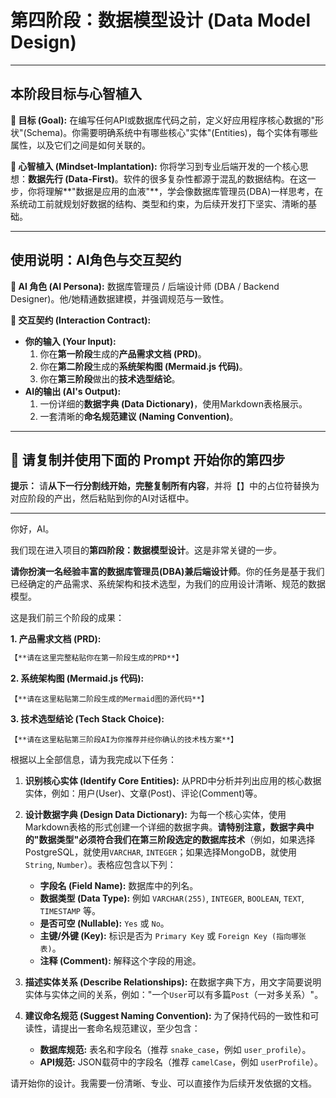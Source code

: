 # 第四阶段：数据模型设计 (Data Model Design)

---

## 本阶段目标与心智植入

**🎯 目标 (Goal):**
在编写任何API或数据库代码之前，定义好应用程序核心数据的"形状"(Schema)。你需要明确系统中有哪些核心"实体"(Entities)，每个实体有哪些属性，以及它们之间是如何关联的。

**🧠 心智植入 (Mindset-Implantation):**
你将学习到专业后端开发的一个核心思想：**数据先行 (Data-First)**。软件的很多复杂性都源于混乱的数据结构。在这一步，你将理解**"数据是应用的血液"**，学会像数据库管理员(DBA)一样思考，在系统动工前就规划好数据的结构、类型和约束，为后续开发打下坚实、清晰的基础。

---

## 使用说明：AI角色与交互契约

**🤖 AI 角色 (AI Persona):**
数据库管理员 / 后端设计师 (DBA / Backend Designer)。他/她精通数据建模，并强调规范与一致性。

**📝 交互契约 (Interaction Contract):**
*   **你的输入 (Your Input):**
    1.  你在**第一阶段**生成的**产品需求文档 (PRD)**。
    2.  你在**第二阶段**生成的**系统架构图 (Mermaid.js 代码)**。
    3.  你在**第三阶段**做出的**技术选型结论**。
*   **AI的输出 (AI's Output):**
    1.  一份详细的**数据字典 (Data Dictionary)**，使用Markdown表格展示。
    2.  一套清晰的**命名规范建议 (Naming Convention)**。

---

## 🚀 请复制并使用下面的 Prompt 开始你的第四步

**提示：** 请**从下一行分割线开始，完整复制所有内容**，并将【】中的占位符替换为对应阶段的产出，然后粘贴到你的AI对话框中。

---
你好，AI。

我们现在进入项目的**第四阶段：数据模型设计**。这是非常关键的一步。

**请你扮演一名经验丰富的数据库管理员(DBA)兼后端设计师**。你的任务是基于我们已经确定的产品需求、系统架构和技术选型，为我们的应用设计清晰、规范的数据模型。

这是我们前三个阶段的成果：

**1. 产品需求文档 (PRD):**
```markdown
【**请在这里完整粘贴你在第一阶段生成的PRD**】
```

**2. 系统架构图 (Mermaid.js 代码):**
```mermaid
【**请在这里粘贴第二阶段生成的Mermaid图的源代码**】
```

**3. 技术选型结论 (Tech Stack Choice):**
```
【**请在这里粘贴第三阶段AI为你推荐并经你确认的技术栈方案**】
```

根据以上全部信息，请为我完成以下任务：

1.  **识别核心实体 (Identify Core Entities):** 从PRD中分析并列出应用的核心数据实体，例如：用户(User)、文章(Post)、评论(Comment)等。

2.  **设计数据字典 (Design Data Dictionary):** 为每一个核心实体，使用Markdown表格的形式创建一个详细的数据字典。**请特别注意，数据字典中的"数据类型"必须符合我们在第三阶段选定的数据库技术**（例如，如果选择PostgreSQL，就使用`VARCHAR`, `INTEGER`；如果选择MongoDB，就使用`String`, `Number`）。表格应包含以下列：
    *   **字段名 (Field Name):** 数据库中的列名。
    *   **数据类型 (Data Type):** 例如 `VARCHAR(255)`, `INTEGER`, `BOOLEAN`, `TEXT`, `TIMESTAMP` 等。
    *   **是否可空 (Nullable):** `Yes` 或 `No`。
    *   **主键/外键 (Key):** 标识是否为 `Primary Key` 或 `Foreign Key (指向哪张表)`。
    *   **注释 (Comment):** 解释这个字段的用途。

3.  **描述实体关系 (Describe Relationships):** 在数据字典下方，用文字简要说明实体与实体之间的关系，例如："一个`User`可以有多篇`Post`（一对多关系）"。

4.  **建议命名规范 (Suggest Naming Convention):** 为了保持代码的一致性和可读性，请提出一套命名规范建议，至少包含：
    *   **数据库规范:** 表名和字段名（推荐 `snake_case`，例如 `user_profile`）。
    *   **API规范:** JSON载荷中的字段名（推荐 `camelCase`，例如 `userProfile`）。

请开始你的设计。我需要一份清晰、专业、可以直接作为后续开发依据的文档。 